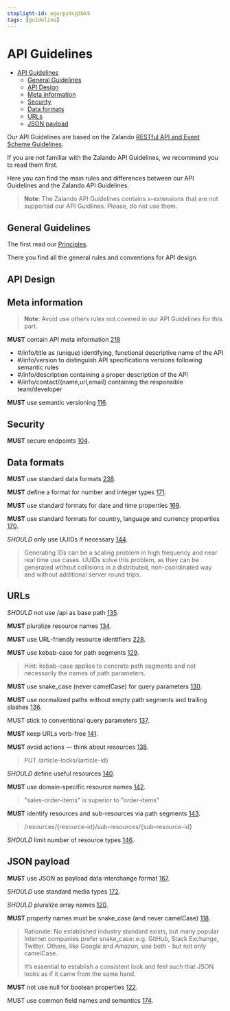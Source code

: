 ```yaml
---
stoplight-id: egurpy4cg3bk5
tags: [guideline]
---
```


# API Guidelines

- [API Guidelines](#api-guidelines)
  - [General Guidelines](#general-guidelines)
  - [API Design](#api-design)
  - [Meta information](#meta-information)
  - [Security](#security)
  - [Data formats](#data-formats)
  - [URLs](#urls)
  - [JSON payload](#json-payload)

Our API Guidelines are based on the Zalando
[RESTful API and Event Scheme Guidelines](https://opensource.zalando.com/restful-api-guidelines).

If you are not familiar with the Zalando API Guidelines, we recommend you to read them first.

Here you can find the main rules and differences between our API Guidelines and the
Zalando API Guidelines.

> **Note**: The Zalando API Guidelines contains x-extensions that are not supported our API Guidlines.
> Please, do not use them.

## General Guidelines

The first read our [Principles](./principles.md).

There you find all the general rules and conventions for API design.

## API Design

## Meta information

> **Note**: Avoid use others rules not covered in our API Guidelines for this part.

**MUST** contain API meta information
[218](https://opensource.zalando.com/restful-api-guidelines/#218)

- #/info/title as (unique) identifying, functional descriptive name of the API
- #/info/version to distinguish API specifications versions following semantic rules
- #/info/description containing a proper description of the API
- #/info/contact/{name,url,email} containing the responsible team/developer

**MUST** use semantic versioning
[116](https://opensource.zalando.com/restful-api-guidelines/#116).

## Security

**MUST** secure endpoints
[104](https://opensource.zalando.com/restful-api-guidelines/#104).

## Data formats

**MUST** use standard data formats
[238](https://opensource.zalando.com/restful-api-guidelines/#238).

**MUST** define a format for number and integer types
[171](https://opensource.zalando.com/restful-api-guidelines/#171).

**MUST** use standard formats for date and time properties
[169](https://opensource.zalando.com/restful-api-guidelines/#169).

**MUST** use standard formats for country, language and currency properties
[170](https://opensource.zalando.com/restful-api-guidelines/#170).

*SHOULD* only use UUIDs if necessary
[144](https://opensource.zalando.com/restful-api-guidelines/#144).

>Generating IDs can be a scaling problem in high frequency and near real time use cases.
>UUIDs solve this problem, as they can be generated without collisions in a distributed,
>non-coordinated way and without additional server round trips.

## URLs

*SHOULD* not use /api as base path
[135](https://opensource.zalando.com/restful-api-guidelines/#135).

**MUST** pluralize resource names
[134](https://opensource.zalando.com/restful-api-guidelines/#134).

**MUST** use URL-friendly resource identifiers
[228](https://opensource.zalando.com/restful-api-guidelines/#228).

**MUST** use kebab-case for path segments
[129](https://opensource.zalando.com/restful-api-guidelines/#129).

> Hint: kebab-case applies to concrete path segments and not necessarily the
> names of path parameters.

**MUST** use snake_case (never camelCase) for query parameters
[130](https://opensource.zalando.com/restful-api-guidelines/#130).

**MUST** use normalized paths without empty path segments and trailing slashes
[136](https://opensource.zalando.com/restful-api-guidelines/#136).

MUST stick to conventional query parameters
[137](https://opensource.zalando.com/restful-api-guidelines/#137).

**MUST** keep URLs verb-free
[141](https://opensource.zalando.com/restful-api-guidelines/#141).

**MUST** avoid actions — think about resources
[138](https://opensource.zalando.com/restful-api-guidelines/#138).

> PUT /article-locks/{article-id}

*SHOULD* define useful resources
[140](https://opensource.zalando.com/restful-api-guidelines/#140).

**MUST** use domain-specific resource names
[142](https://opensource.zalando.com/restful-api-guidelines/#142).

>"sales-order-items" is superior to "order-items"

**MUST** identify resources and sub-resources via path segments
[143](https://opensource.zalando.com/restful-api-guidelines/#143).

>/resources/{resource-id}/sub-resources/{sub-resource-id}

*SHOULD* limit number of resource types
[146](https://opensource.zalando.com/restful-api-guidelines/#146).

## JSON payload

**MUST** use JSON as payload data interchange format
[167](https://opensource.zalando.com/restful-api-guidelines/#167).

*SHOULD* use standard media types
[172](https://opensource.zalando.com/restful-api-guidelines/#172).

*SHOULD* pluralize array names
[120](https://opensource.zalando.com/restful-api-guidelines/#120).

**MUST** property names must be snake_case (and never camelCase)
[118](https://opensource.zalando.com/restful-api-guidelines/#118).

> Rationale: No established industry standard exists, but many popular Internet
> companies prefer snake_case: e.g. GitHub, Stack Exchange, Twitter. Others,
> like Google and Amazon, use both - but not only camelCase.
>
> It’s essential to establish a consistent look and feel such that JSON looks
> as if it came from the same hand.

**MUST** not use null for boolean properties
[122](https://opensource.zalando.com/restful-api-guidelines/#122).

MUST use common field names and semantics
[174](https://opensource.zalando.com/restful-api-guidelines/#174).